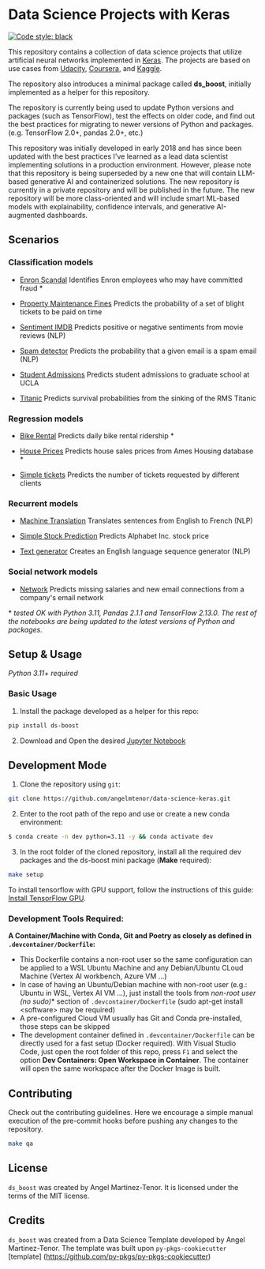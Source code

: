 # Data Science Projects with Keras
[![Code style: black](https://img.shields.io/badge/code%20style-black-000000.svg)](https://github.com/psf/black)

This repository contains a collection of data science projects that utilize artificial neural networks implemented in [Keras](https://github.com/keras-team/keras/). The projects are based on use cases from [Udacity](https://www.udacity.com/), [Coursera](https://www.coursera.org/), and [Kaggle](https://www.kaggle.com/).

The repository also introduces a minimal package called **ds_boost**, initially implemented as a helper for this repository.

The repository is currently being used to update Python versions and packages (such as TensorFlow), test the effects on older code, and find out the best practices for migrating to newer versions of Python and packages. (e.g. TensorFlow 2.0+, pandas 2.0+, etc.)


This repository was initially developed in early 2018 and has since been updated with the best practices I've learned as a lead data scientist implementing solutions in a production environment. However, please note that this repository is being superseded by a new one that will contain LLM-based generative AI and containerized solutions. The new repository is currently in a private repository and will be published in the future. The new repository will be more class-oriented and will include smart ML-based models with explainability, confidence intervals, and generative AI-augmented dashboards.
## Scenarios
### Classification models

- [Enron Scandal](https://github.com/angelmtenor/data-science-keras/blob/master/notebooks/enron_scandal.ipynb) Identifies Enron employees who may have committed fraud *

- [Property Maintenance Fines](https://github.com/angelmtenor/data-science-keras/blob/master/notebooks/property_maintenance_fines.ipynb) Predicts the probability of a set of blight tickets to be paid on time

- [Sentiment IMDB](https://github.com/angelmtenor/data-science-keras/blob/master/notebooks/sentiment_IMDB.ipynb)  Predicts positive or negative sentiments from movie reviews (NLP)


- [Spam detector](https://github.com/angelmtenor/data-science-keras/blob/master/notebooks/spam_detector.ipynb) Predicts the probability that a given email is a spam email (NLP)

- [Student Admissions](https://github.com/angelmtenor/data-science-keras/blob/master/notebooks/student_admissions.ipynb)  Predicts student admissions to graduate school at UCLA

- [Titanic](https://github.com/angelmtenor/data-science-keras/blob/master/notebooks/titanic.ipynb)  Predicts survival probabilities from the sinking of the RMS Titanic

### Regression models

- [Bike Rental](https://github.com/angelmtenor/data-science-keras/blob/master/notebooks/bike_rental.ipynb) Predicts daily bike rental ridership *

- [House Prices](https://github.com/angelmtenor/data-science-keras/blob/master/notebooks/house_prices.ipynb) Predicts house sales prices from Ames Housing database *

- [Simple tickets](https://github.com/angelmtenor/data-science-keras/blob/master/notebooks/simple_tickets.ipynb)  Predicts the number of tickets requested by different clients


### Recurrent models

- [Machine Translation](https://github.com/angelmtenor/data-science-keras/blob/master/notebooks/machine_translation.ipynb)  Translates sentences from English to French (NLP)

- [Simple Stock Prediction](https://github.com/angelmtenor/data-science-keras/blob/master/notebooks/simple_stock_prediction.ipynb) Predicts Alphabet Inc. stock price

- [Text generator](https://github.com/angelmtenor/data-science-keras/blob/master/notebooks/text_generator.ipynb) Creates an English language sequence generator (NLP)

### Social network models

- [Network](https://github.com/angelmtenor/data-science-keras/blob/master/notebooks/network.ipynb)  Predicts missing salaries and new email connections from a company's email network

\* *tested OK with Python 3.11, Pandas 2.1.1 and TensorFlow 2.13.0. The rest of the notebooks are being updated to the latest versions of Python and packages.*

## Setup & Usage
*Python 3.11+ required*

### Basic Usage
1. Install the package developed as a helper for this repo:
```bash
pip install ds-boost
```
2. Download and Open the desired [Jupyter Notebook](http://jupyter.readthedocs.io/en/latest/install.html)


## Development Mode

1. Clone the repository using `git`:

```bash
git clone https://github.com/angelmtenor/data-science-keras.git
```

2. Enter to the root path of the repo and use or create a new conda environment:

```bash
$ conda create -n dev python=3.11 -y && conda activate dev
```

3. In the root folder of the cloned repository, install all the required dev packages and the ds-boost mini package (**Make** required):
```bash
make setup
```

To install tensorflow with GPU support, follow the instructions of this guide: [Install TensorFlow GPU](https://www.tensorflow.org/install/pip#install_cuda_with_apt).


###  Development Tools Required:

**A Container/Machine with Conda, Git and Poetry as closely as defined in `.devcontainer/Dockerfile`:**

- This Dockerfile contains a non-root user so the same configuration can be applied to a WSL Ubuntu Machine and any Debian/Ubuntu CLoud Machine (Vertex AI workbench, Azure VM ...)
- In case of having an Ubuntu/Debian machine with non-root user (e.g.: Ubuntu in WSL, Vertex AI VM ...), just install the tools from  *non-root user (no sudo)** section of `.devcontainer/Dockerfile`  (sudo apt-get install \<software\> may be required)
- A pre-configured Cloud VM usually has Git and Conda pre-installed, those steps can be skipped
- The development container defined in `.devcontainer/Dockerfile` can be directly used for a fast setup (Docker required).  With Visual Studio Code, just open the root folder of this repo, press `F1` and select the option **Dev Containers: Open Workspace in Container**. The container will open the same workspace after the Docker Image is built.


## Contributing

Check out the contributing guidelines. Here we encourage a simple manual execution of the pre-commit hooks before pushing any changes to the repository.
```bash
make qa
```

## License

`ds_boost` was created by Angel Martinez-Tenor. It is licensed under the terms of the MIT license.

## Credits

`ds_boost` was created from a Data Science Template developed by Angel Martinez-Tenor. The template was built upon `py-pkgs-cookiecutter` [template] (https://github.com/py-pkgs/py-pkgs-cookiecutter)
